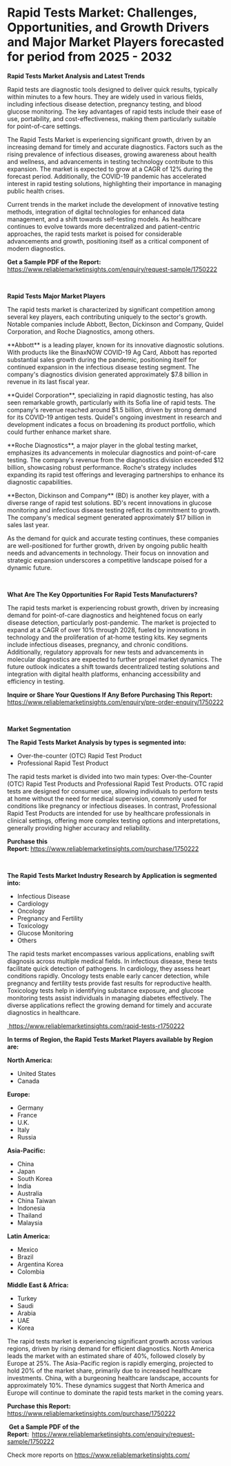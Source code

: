 <p><h1>Rapid Tests Market: Challenges, Opportunities, and Growth Drivers and Major Market Players forecasted for period from 2025 - 2032</h1></p><p><strong>Rapid Tests Market Analysis and Latest Trends</strong></p>
<p><p>Rapid tests are diagnostic tools designed to deliver quick results, typically within minutes to a few hours. They are widely used in various fields, including infectious disease detection, pregnancy testing, and blood glucose monitoring. The key advantages of rapid tests include their ease of use, portability, and cost-effectiveness, making them particularly suitable for point-of-care settings.</p><p>The Rapid Tests Market is experiencing significant growth, driven by an increasing demand for timely and accurate diagnostics. Factors such as the rising prevalence of infectious diseases, growing awareness about health and wellness, and advancements in testing technology contribute to this expansion. The market is expected to grow at a CAGR of 12% during the forecast period. Additionally, the COVID-19 pandemic has accelerated interest in rapid testing solutions, highlighting their importance in managing public health crises. </p><p>Current trends in the market include the development of innovative testing methods, integration of digital technologies for enhanced data management, and a shift towards self-testing models. As healthcare continues to evolve towards more decentralized and patient-centric approaches, the rapid tests market is poised for considerable advancements and growth, positioning itself as a critical component of modern diagnostics.</p></p>
<p><strong>Get a Sample PDF of the Report:&nbsp;</strong> <a href="https://www.reliablemarketinsights.com/enquiry/request-sample/1750222?utm_campaign=2116&utm_medium=2&utm_source=Github&utm_content=ia&utm_term=03032025&utm_id=rapid-tests">https://www.reliablemarketinsights.com/enquiry/request-sample/1750222</a></p>
<p>&nbsp;</p>
<p><strong>Rapid Tests Major Market Players</strong></p>
<p><p>The rapid tests market is characterized by significant competition among several key players, each contributing uniquely to the sector's growth. Notable companies include Abbott, Becton, Dickinson and Company, Quidel Corporation, and Roche Diagnostics, among others.</p><p>**Abbott** is a leading player, known for its innovative diagnostic solutions. With products like the BinaxNOW COVID-19 Ag Card, Abbott has reported substantial sales growth during the pandemic, positioning itself for continued expansion in the infectious disease testing segment. The company's diagnostics division generated approximately $7.8 billion in revenue in its last fiscal year.</p><p>**Quidel Corporation**, specializing in rapid diagnostic testing, has also seen remarkable growth, particularly with its Sofia line of rapid tests. The company's revenue reached around $1.5 billion, driven by strong demand for its COVID-19 antigen tests. Quidel's ongoing investment in research and development indicates a focus on broadening its product portfolio, which could further enhance market share.</p><p>**Roche Diagnostics**, a major player in the global testing market, emphasizes its advancements in molecular diagnostics and point-of-care testing. The company's revenue from the diagnostics division exceeded $12 billion, showcasing robust performance. Roche's strategy includes expanding its rapid test offerings and leveraging partnerships to enhance its diagnostic capabilities.</p><p>**Becton, Dickinson and Company** (BD) is another key player, with a diverse range of rapid test solutions. BD's recent innovations in glucose monitoring and infectious disease testing reflect its commitment to growth. The company's medical segment generated approximately $17 billion in sales last year.</p><p>As the demand for quick and accurate testing continues, these companies are well-positioned for further growth, driven by ongoing public health needs and advancements in technology. Their focus on innovation and strategic expansion underscores a competitive landscape poised for a dynamic future.</p></p>
<p>&nbsp;</p>
<p><strong>What Are The Key Opportunities For Rapid Tests Manufacturers?</strong></p>
<p><p>The rapid tests market is experiencing robust growth, driven by increasing demand for point-of-care diagnostics and heightened focus on early disease detection, particularly post-pandemic. The market is projected to expand at a CAGR of over 10% through 2028, fueled by innovations in technology and the proliferation of at-home testing kits. Key segments include infectious diseases, pregnancy, and chronic conditions. Additionally, regulatory approvals for new tests and advancements in molecular diagnostics are expected to further propel market dynamics. The future outlook indicates a shift towards decentralized testing solutions and integration with digital health platforms, enhancing accessibility and efficiency in testing.</p></p>
<p><strong>Inquire or Share Your Questions If Any Before Purchasing This Report:</strong> <a href="https://www.reliablemarketinsights.com/enquiry/pre-order-enquiry/1750222?utm_campaign=2116&utm_medium=2&utm_source=Github&utm_content=ia&utm_term=03032025&utm_id=rapid-tests">https://www.reliablemarketinsights.com/enquiry/pre-order-enquiry/1750222</a></p>
<p>&nbsp;</p>
<p><strong>Market Segmentation</strong></p>
<p><strong>The Rapid Tests Market Analysis by types is segmented into:</strong></p>
<p><ul><li>Over-the-counter (OTC) Rapid Test Product</li><li>Professional Rapid Test Product</li></ul></p>
<p><p>The rapid tests market is divided into two main types: Over-the-Counter (OTC) Rapid Test Products and Professional Rapid Test Products. OTC rapid tests are designed for consumer use, allowing individuals to perform tests at home without the need for medical supervision, commonly used for conditions like pregnancy or infectious diseases. In contrast, Professional Rapid Test Products are intended for use by healthcare professionals in clinical settings, offering more complex testing options and interpretations, generally providing higher accuracy and reliability.</p></p>
<p><strong>Purchase this Report:&nbsp;</strong><a href="https://www.reliablemarketinsights.com/purchase/1750222?utm_campaign=2116&utm_medium=2&utm_source=Github&utm_content=ia&utm_term=03032025&utm_id=rapid-tests">https://www.reliablemarketinsights.com/purchase/1750222</a></p>
<p>&nbsp;</p>
<p><strong>The Rapid Tests Market Industry Research by Application is segmented into:</strong></p>
<p><ul><li>Infectious Disease</li><li>Cardiology</li><li>Oncology</li><li>Pregnancy and Fertility</li><li>Toxicology</li><li>Glucose Monitoring</li><li>Others</li></ul></p>
<p><p>The rapid tests market encompasses various applications, enabling swift diagnosis across multiple medical fields. In infectious disease, these tests facilitate quick detection of pathogens. In cardiology, they assess heart conditions rapidly. Oncology tests enable early cancer detection, while pregnancy and fertility tests provide fast results for reproductive health. Toxicology tests help in identifying substance exposure, and glucose monitoring tests assist individuals in managing diabetes effectively. The diverse applications reflect the growing demand for timely and accurate diagnostics in healthcare.</p></p>
<p><a href="https://www.reliablemarketinsights.com/rapid-tests-r1750222?utm_campaign=2116&utm_medium=2&utm_source=Github&utm_content=ia&utm_term=03032025&utm_id=rapid-tests">&nbsp;https://www.reliablemarketinsights.com/rapid-tests-r1750222</a></p>
<p><strong>In terms of Region, the Rapid Tests Market Players available by Region are:</strong></p>
<p>
    <p> <strong> North America: </strong>
        <ul>
            <li>United States</li>
            <li>Canada</li>
        </ul>
        </p> 
    <p> <strong> Europe: </strong>
        <ul>
            <li>Germany</li>
            <li>France</li>
            <li>U.K.</li>
            <li>Italy</li>
            <li>Russia</li>
        </ul>
        </p> 
    <p> <strong> Asia-Pacific: </strong>
        <ul>
            <li>China</li>
            <li>Japan</li>
            <li>South Korea</li>
            <li>India</li>
            <li>Australia</li>
            <li>China Taiwan</li>
            <li>Indonesia</li>
            <li>Thailand</li>
            <li>Malaysia</li>
        </ul>
        </p> 
    <p> <strong> Latin America: </strong>
        <ul>
            <li>Mexico</li>
            <li>Brazil</li>
            <li>Argentina Korea</li>
            <li>Colombia</li>
        </ul>
        </p> 
    <p> <strong> Middle East & Africa: </strong>
        <ul>
            <li>Turkey</li>
            <li>Saudi</li>
            <li>Arabia</li>
            <li>UAE</li>
            <li>Korea</li>
        </ul>
    </p>
    </p>
<p><p>The rapid tests market is experiencing significant growth across various regions, driven by rising demand for efficient diagnostics. North America leads the market with an estimated share of 40%, followed closely by Europe at 25%. The Asia-Pacific region is rapidly emerging, projected to hold 20% of the market share, primarily due to increased healthcare investments. China, with a burgeoning healthcare landscape, accounts for approximately 10%. These dynamics suggest that North America and Europe will continue to dominate the rapid tests market in the coming years.</p></p>
<p><strong>Purchase this Report: </strong><a href="https://www.reliablemarketinsights.com/purchase/1750222?utm_campaign=2116&utm_medium=2&utm_source=Github&utm_content=ia&utm_term=03032025&utm_id=rapid-tests">https://www.reliablemarketinsights.com/purchase/1750222</a></p>
<p>&nbsp;<strong>Get a Sample PDF of the Report:&nbsp;&nbsp;</strong><a href="https://www.reliablemarketinsights.com/enquiry/request-sample/1750222?utm_campaign=2116&utm_medium=2&utm_source=Github&utm_content=ia&utm_term=03032025&utm_id=rapid-tests">https://www.reliablemarketinsights.com/enquiry/request-sample/1750222</a></p>
<p><strong></strong></p>
<p>Check more reports on <a href="https://www.reliablemarketinsights.com/?utm_campaign=2116&utm_medium=2&utm_source=Github&utm_content=ia&utm_term=03032025&utm_id=rapid-tests">https://www.reliablemarketinsights.com/</a></p>